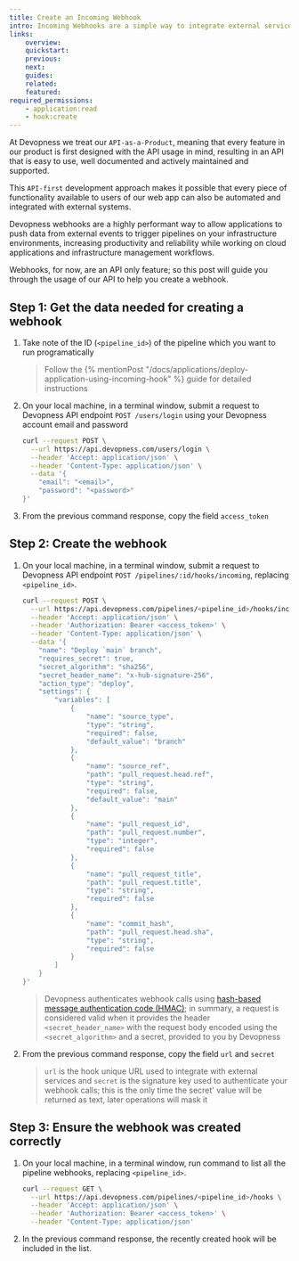 ```yaml
---
title: Create an Incoming Webhook
intro: Incoming Webhooks are a simple way to integrate external services with your Devopness environments, using a unique URL through which a JSON payload can be sent to run a pipeline with custom input data. Some use cases of external services events include "deploy applications automatically based on GitHub/GitLab/Bitbucket repository updates", "provision and scale infrastructure resources when you payment gateway confirms that a custom subscription has been processed", and many more use cases that can benefit from webhooks integration. Learn how to create an incoming webhook to run pipelines programmatically when events happen on external services.
links:
    overview:
    quickstart:
    previous:
    next:
    guides:
    related:
    featured:
required_permissions:
    - application:read
    - hook:create
---
```


At Devopness we treat our `API-as-a-Product`, meaning that every feature in our product is first designed with the API usage in mind, resulting in an API that is easy to use, well documented and actively maintained and supported.

This `API-first` development approach makes it possible that every piece of functionality available to users of our web app can also be automated and integrated with external systems.

Devopness webhooks are a highly performant way to allow applications to push data from external events to trigger pipelines on your infrastructure environments, increasing productivity and reliability while working on cloud applications and infrastructure management workflows.

Webhooks, for now, are an API only feature; so this post will guide you through the usage of our API to help you create a webhook.

## Step 1: Get the data needed for creating a webhook

1. Take note of the ID (`<pipeline_id>`) of the pipeline which you want to run programatically
    > Follow the {% mentionPost "/docs/applications/deploy-application-using-incoming-hook" %} guide for detailed instructions
1. On your local machine, in a terminal window, submit a request to Devopness API endpoint `POST /users/login` using your Devopness account email and password
    ```bash
    curl --request POST \
      --url https://api.devopness.com/users/login \
      --header 'Accept: application/json' \
      --header 'Content-Type: application/json' \
      --data '{
    	"email": "<email>",
    	"password": "<password>"
    }'
    ```
1. From the previous command response, copy the field `access_token`

## Step 2: Create the webhook

1. On your local machine, in a terminal window, submit a request to Devopness API endpoint `POST /pipelines/:id/hooks/incoming`, replacing `<pipeline_id>`.
    ```bash
    curl --request POST \
      --url https://api.devopness.com/pipelines/<pipeline_id>/hooks/incoming \
      --header 'Accept: application/json' \
      --header 'Authorization: Bearer <access_token>' \
      --header 'Content-Type: application/json' \
      --data '{
    	"name": "Deploy `main` branch",
    	"requires_secret": true,
    	"secret_algorithm": "sha256",
    	"secret_header_name": "x-hub-signature-256",
    	"action_type": "deploy",
    	"settings": {
    		"variables": [
    			{
    				"name": "source_type",
	    			"type": "string",
		    		"required": false,
			    	"default_value": "branch"
    			},
    			{
    				"name": "source_ref",
    				"path": "pull_request.head.ref",
	    			"type": "string",
		    		"required": false,
			    	"default_value": "main"
    			},
 	    		{
		    		"name": "pull_request_id",
		    		"path": "pull_request.number",
		    		"type": "integer",
		    		"required": false
	    		},
	    		{
		    		"name": "pull_request_title",
		    		"path": "pull_request.title",
		    		"type": "string",
		    		"required": false
	    		},
	    		{
		    		"name": "commit_hash",
		    		"path": "pull_request.head.sha",
		    		"type": "string",
		    		"required": false
	    		}
		    ]
    	}
    }'
    ```
    > Devopness authenticates webhook calls using [hash-based message authentication code (HMAC)](https://en.wikipedia.org/wiki/HMAC); in summary, a request is considered valid when it provides the header `<secret_header_name>` with the request body encoded using the `<secret_algorithm>` and a secret, provided to you by Devopness
1. From the previous command response, copy the field `url` and `secret`
    > `url` is the hook unique URL used to integrate with external services and `secret` is the signature key used to authenticate your webhook calls; this is the only time the secret' value will be returned as text, later operations will mask it

## Step 3: Ensure the webhook was created correctly

1. On your local machine, in a terminal window, run command to list all the pipeline webhooks, replacing `<pipeline_id>`.
    ```bash
    curl --request GET \
      --url https://api.devopness.com/pipelines/<pipeline_id>/hooks \
      --header 'Accept: application/json' \
      --header 'Authorization: Bearer <access_token>' \
      --header 'Content-Type: application/json'
    ```
1. In the previous command response, the recently created hook will be included in the list.
